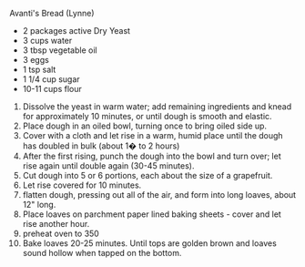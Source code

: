 Avanti's Bread		(Lynne)

*	2 packages active Dry Yeast
*	3 cups water
*	3 tbsp vegetable oil
*	3 eggs
*	1 tsp salt
*	1 1/4 cup sugar
*	10-11 cups flour

1. Dissolve the yeast in warm water; add remaining ingredients and knead for approximately 10 minutes, or until dough is smooth and elastic.
2. Place dough in an oiled bowl, turning once to bring oiled side up.
3. Cover with a cloth and let rise in a warm, humid place until the dough has doubled in bulk (about 1� to 2 hours)
4. After the first rising, punch the dough into the bowl and turn over; let rise again until double again  (30-45 minutes).
5. Cut dough into 5 or 6 portions, each about the size of a grapefruit.
6. Let rise covered for 10 minutes.
7. flatten dough, pressing out all of the air, and form into long loaves, about 12" long.
8. Place loaves on parchment paper lined baking sheets - cover and let rise another hour.
9. preheat oven to 350
10. Bake loaves 20-25 minutes. Until tops are golden brown and loaves sound hollow when tapped on the bottom.
